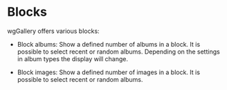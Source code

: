 # Blocks

wgGallery offers various blocks:

* Block albums: 
Show a defined number of albums in a block. It is possible to select recent or random albums. Depending on the settings in album types the display will change.

* Block images: 
Show a defined number of images in a block. It is possible to select recent or random albums. 
